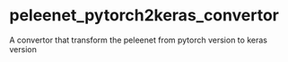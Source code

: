 # peleenet_pytorch2keras_convertor
A convertor that transform the peleenet from pytorch version to keras version
